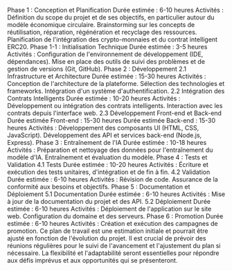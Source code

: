 Phase 1 : Conception et Planification
Durée estimée : 6-10 heures
Activités :
Définition du scope du projet et de ses objectifs, en particulier autour du modèle économique circulaire.
Brainstorming sur les concepts de réutilisation, réparation, régénération et recyclage des ressources.
Planification de l'intégration des crypto-monnaies et du contrat intelligent ERC20.
Phase 1-1 : Initialisation Technique
Durée estimée : 3-5 heures
Activités :
Configuration de l'environnement de développement (IDE, dépendances).
Mise en place des outils de suivi des problèmes et de gestion de versions (Git, GitHub).
Phase 2 : Développement
2.1 Infrastructure et Architecture
Durée estimée : 15-30 heures
Activités :
Conception de l'architecture de la plateforme.
Sélection des technologies et frameworks.
Intégration d'un système d'authentification.
2.2 Intégration des Contrats Intelligents
Durée estimée : 10-20 heures
Activités :
Développement ou intégration des contrats intelligents.
Interaction avec les contrats depuis l'interface web.
2.3 Développement Front-end et Back-end
Durée estimée Front-end : 15-30 heures
Durée estimée Back-end : 15-30 heures
Activités :
Développement des composants UI (HTML, CSS, JavaScript).
Développement des API et services back-end (Node.js, Express).
Phase 3 : Entraînement de l'IA
Durée estimée : 10-18 heures
Activités :
Préparation et nettoyage des données pour l'entraînement du modèle d'IA.
Entraînement et évaluation du modèle.
Phase 4 : Tests et Validation
4.1 Tests
Durée estimée : 10-20 heures
Activités :
Écriture et exécution des tests unitaires, d'intégration et de fin à fin.
4.2 Validation
Durée estimée : 6-10 heures
Activités :
Révision de code.
Assurance de la conformité aux besoins et objectifs.
Phase 5 : Documentation et Déploiement
5.1 Documentation
Durée estimée : 6-10 heures
Activités :
Mise à jour de la documentation du projet et des API.
5.2 Déploiement
Durée estimée : 6-10 heures
Activités :
Déploiement de l'application sur le site web.
Configuration du domaine et des serveurs.
Phase 6 : Promotion
Durée estimée : 6-10 heures
Activités :
Création et exécution des campagnes de promotion.
Ce plan de travail est une estimation initiale et pourrait être ajusté en fonction de l'évolution du projet. Il est crucial de prévoir des réunions régulières pour le suivi de l'avancement et l'ajustement du plan si nécessaire. La flexibilité et l'adaptabilité seront essentielles pour répondre aux défis imprévus et aux opportunités qui se présenteront.